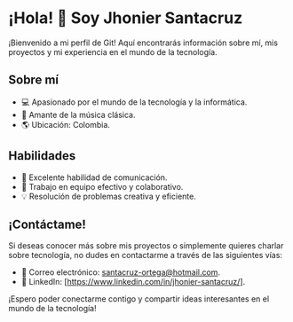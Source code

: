# ¡Hola! 👋 Soy Jhonier Santacruz

¡Bienvenido a mi perfil de Git! Aquí encontrarás información sobre mí, mis proyectos y mi experiencia en el mundo de la tecnología.

## Sobre mí

- 💻 Apasionado por el mundo de la tecnología y la informática.
- 🎵 Amante de la música clásica.
- 🌎 Ubicación: Colombia.

## Habilidades

- 💬 Excelente habilidad de comunicación.
- 👥 Trabajo en equipo efectivo y colaborativo.
- 💡 Resolución de problemas creativa y eficiente.

## ¡Contáctame!

Si deseas conocer más sobre mis proyectos o simplemente quieres charlar sobre tecnología, no dudes en contactarme a través de las siguientes vías:

- 📧 Correo electrónico: santacruz-ortega@hotmail.com.
- 💼 LinkedIn: [https://www.linkedin.com/in/jhonier-santacruz/].

¡Espero poder conectarme contigo y compartir ideas interesantes en el mundo de la tecnología!

